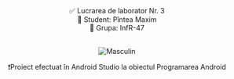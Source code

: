 <center>✅ Lucrarea de laborator Nr. 3 <br>
👔 Student: Pîntea Maxim <br>
📃 Grupa: InfR-47 <br> <br> 

![Masculin](https://i.imgur.com/TQUmBuR.png)<br>

❗Proiect efectuat în Android Studio la obiectul Programarea Android <br><center>
